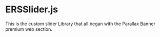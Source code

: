 # ERSSlider.js
This is the custom slider Library that all began with the Parallax Banner premium web section. 
